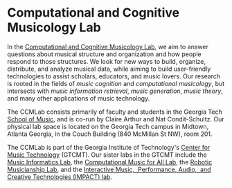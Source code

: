 # Computational and Cognitive Musicology Lab

In the [Computational and Cognitive Musicology Lab](https://ccml.gtcmt.gatech.edu), we aim to answer questions about musical structure and organization and how people respond to those structures.
We look for new ways to build, organize, distribute, and analyze musical data, while aiming to build user-friendly technologies to assist scholars, educators, and music lovers.
Our research is rooted in the fields of *music cognition* and *computational musicology*, but intersects with *music information retrieval*, *music generation*, *music theory*, and many other applications of music technology.

The CCMLab consists primarily of faculty and students in the Georgia Tech <a href="https://music.gatech.edu">School of Music</a>, and is co-run by Claire Arthur and Nat Condit-Schultz.
Our physical lab space is located on the Georgia Tech campus in Midtown, Atlanta Georgia, in the Couch Building (840 McMillan St NW), room 201.

The CCMLab is part of the Georgia Institute of Technology's [Center for Music Technology](https://gtcmt.gatech.edu/) (GTCMT).
Our sister labs in the GTCMT include the <a href="http://www.musicinformatics.gatech.edu/">Music Informatics Lab</a>, the <a href="https://musicforall.gtcmt.gatech.edu">Computational Music for All Lab</a>, the <a href="https://robotics.gtcmt.gatech.edu">Robotic Musicianship Lab</a>, and the <a href="https://ppl.gtcmt.gatech.edu">Interactive Music, ​
Performance, Audio, ​
and Creative Technologies (IMPACT) lab</a>.

